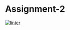 # Assignment-2
[![linter](https://github.com/Abdullah-Al-Rashid/Assignment-2/workflows/linter/badge.svg)](https://github.com/marketplace/actions/super-linter) 
